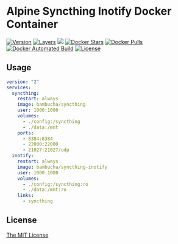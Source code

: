 # Alpine Syncthing Inotify Docker Container

[![Version](https://images.microbadger.com/badges/version/bambucha/syncthing-inotify.svg)](https://microbadger.com/images/bambucha/syncthing-inotify) [![Layers](https://images.microbadger.com/badges/image/bambucha/syncthing-inotify.svg)](https://microbadger.com/images/bambucha/syncthing-inotify/) [![](https://images.microbadger.com/badges/commit/bambucha/syncthing-inotify.svg)](https://microbadger.com/images/bambucha/syncthing-inotify) [![Docker Stars](https://img.shields.io/docker/stars/bambucha/syncthing-inotify.svg)](https://registry.hub.docker.com/u/bambucha/syncthing-inotify/) [![Docker Pulls](https://img.shields.io/docker/pulls/bambucha/syncthing-inotify.svg)](https://registry.hub.docker.com/u/bambucha/syncthing-inotify/) [![Docker Automated Build](https://img.shields.io/badge/automated-build-green.svg)](https://registry.hub.docker.com/u/bambucha/syncthing-inotify/) [![License](https://images.microbadger.com/badges/license/bambucha/syncthing-inotify.svg)](https://microbadger.com/images/bambucha/syncthing-inotify)

## Usage

```yml
version: "2"
services:
  syncthing:
    restart: always
    image: bambucha/syncthing
    user: 1000:1000
    volumes:
      - ./config:/syncthing
      - ./data:/mnt
    ports:
      - 8384:8384
      - 22000:22000
      - 21027:21027/udp
  inotify:
    restart: always
    image: bambucha/syncthing-inotify
    user: 1000:1000
    volumes:
      - ./config:/syncthing:ro
      - ./data:/mnt:ro
    links:
      - syncthing
```

## License

[The MIT License](LICENSE)
